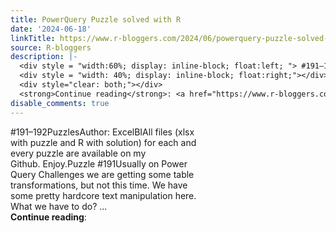 ```yaml
---
title: PowerQuery Puzzle solved with R
date: '2024-06-18'
linkTitle: https://www.r-bloggers.com/2024/06/powerquery-puzzle-solved-with-r-30/
source: R-bloggers
description: |-
  <div style = "width:60%; display: inline-block; float:left; "> #191–192PuzzlesAuthor: ExcelBIAll files (xlsx with puzzle and R with solution) for each and every puzzle are available on my Github. Enjoy.Puzzle #191Usually on Power Query Challenges we are getting some table transformations, but not this time. We have some pretty hardcore text manipulation here. What we have to do? ...</div>
  <div style = "width: 40%; display: inline-block; float:right;"></div>
  <div style="clear: both;"></div>
  <strong>Continue reading</strong>: <a href="https://www.r-bloggers.com/2024/06/powerquery-puzzle-solved-wit ...
disable_comments: true
---
```

<div style = "width:60%; display: inline-block; float:left; "> #191–192PuzzlesAuthor: ExcelBIAll files (xlsx with puzzle and R with solution) for each and every puzzle are available on my Github. Enjoy.Puzzle #191Usually on Power Query Challenges we are getting some table transformations, but not this time. We have some pretty hardcore text manipulation here. What we have to do? ...</div>
<div style = "width: 40%; display: inline-block; float:right;"></div>
<div style="clear: both;"></div>
<strong>Continue reading</strong>: <a href="https://www.r-bloggers.com/2024/06/powerquery-puzzle-solved-wit ...